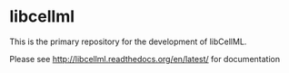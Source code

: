 libcellml
=========

This is the primary repository for the development of libCellML.

Please see http://libcellml.readthedocs.org/en/latest/ for documentation
